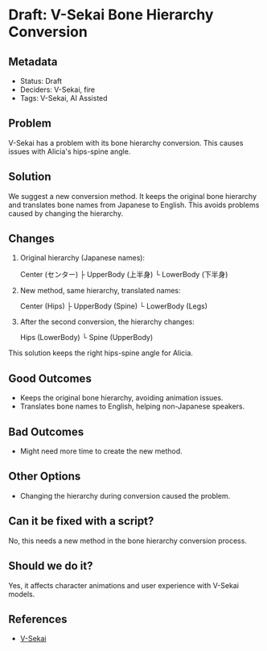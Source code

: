 # Draft: V-Sekai Bone Hierarchy Conversion

## Metadata

- Status: Draft <!-- draft | proposed | rejected | accepted | deprecated | superseded by -->
- Deciders: V-Sekai, fire
- Tags: V-Sekai, AI Assisted

## Problem

V-Sekai has a problem with its bone hierarchy conversion. This causes issues with Alicia's hips-spine angle.

## Solution

We suggest a new conversion method. It keeps the original bone hierarchy and translates bone names from Japanese to English. This avoids problems caused by changing the hierarchy.

## Changes

1. Original hierarchy (Japanese names):

   Center (センター)
   ├ UpperBody (上半身)
   └ LowerBody (下半身)

2. New method, same hierarchy, translated names:

   Center (Hips)
   ├ UpperBody (Spine)
   └ LowerBody (Legs)

3. After the second conversion, the hierarchy changes:

   Hips (LowerBody)
   └ Spine (UpperBody)

This solution keeps the right hips-spine angle for Alicia.

## Good Outcomes

- Keeps the original bone hierarchy, avoiding animation issues.
- Translates bone names to English, helping non-Japanese speakers.

## Bad Outcomes

- Might need more time to create the new method.

## Other Options

- Changing the hierarchy during conversion caused the problem.

## Can it be fixed with a script?

No, this needs a new method in the bone hierarchy conversion process.

## Should we do it?

Yes, it affects character animations and user experience with V-Sekai models.

## References

- [V-Sekai](https://v-sekai.org/)
